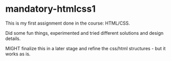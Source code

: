 # mandatory-htmlcss1

This is my first assignment done in the course: HTML/CSS. 

Did some fun things, experimented and tried different solutions and design details.

MIGHT finalize this in a later stage and refine the css/html structures - but it works as is.